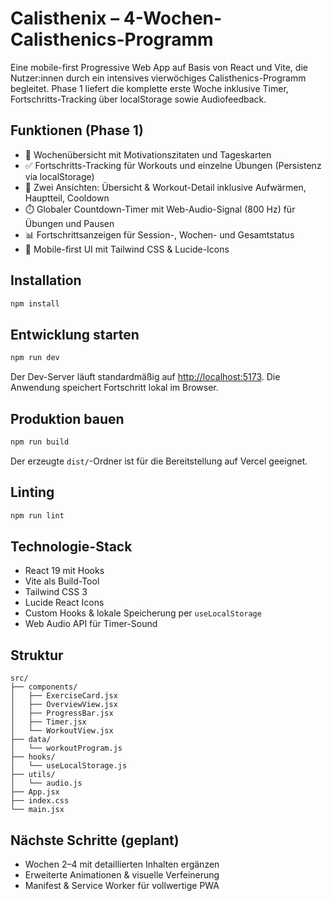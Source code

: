 # Calisthenix – 4-Wochen-Calisthenics-Programm

Eine mobile-first Progressive Web App auf Basis von React und Vite, die Nutzer:innen durch ein intensives vierwöchiges Calisthenics-Programm begleitet. Phase 1 liefert die komplette erste Woche inklusive Timer, Fortschritts-Tracking über localStorage sowie Audiofeedback.

## Funktionen (Phase 1)

- 📆 Wochenübersicht mit Motivationszitaten und Tageskarten
- ✅ Fortschritts-Tracking für Workouts und einzelne Übungen (Persistenz via localStorage)
- 🧭 Zwei Ansichten: Übersicht & Workout-Detail inklusive Aufwärmen, Hauptteil, Cooldown
- ⏱️ Globaler Countdown-Timer mit Web-Audio-Signal (800 Hz) für Übungen und Pausen
- 📊 Fortschrittsanzeigen für Session-, Wochen- und Gesamtstatus
- 📱 Mobile-first UI mit Tailwind CSS & Lucide-Icons

## Installation

```bash
npm install
```

## Entwicklung starten

```bash
npm run dev
```

Der Dev-Server läuft standardmäßig auf [http://localhost:5173](http://localhost:5173). Die Anwendung speichert Fortschritt lokal im Browser.

## Produktion bauen

```bash
npm run build
```

Der erzeugte `dist/`-Ordner ist für die Bereitstellung auf Vercel geeignet.

## Linting

```bash
npm run lint
```

## Technologie-Stack

- React 19 mit Hooks
- Vite als Build-Tool
- Tailwind CSS 3
- Lucide React Icons
- Custom Hooks & lokale Speicherung per `useLocalStorage`
- Web Audio API für Timer-Sound

## Struktur

```
src/
├── components/
│   ├── ExerciseCard.jsx
│   ├── OverviewView.jsx
│   ├── ProgressBar.jsx
│   ├── Timer.jsx
│   └── WorkoutView.jsx
├── data/
│   └── workoutProgram.js
├── hooks/
│   └── useLocalStorage.js
├── utils/
│   └── audio.js
├── App.jsx
├── index.css
└── main.jsx
```

## Nächste Schritte (geplant)

- Wochen 2–4 mit detaillierten Inhalten ergänzen
- Erweiterte Animationen & visuelle Verfeinerung
- Manifest & Service Worker für vollwertige PWA
